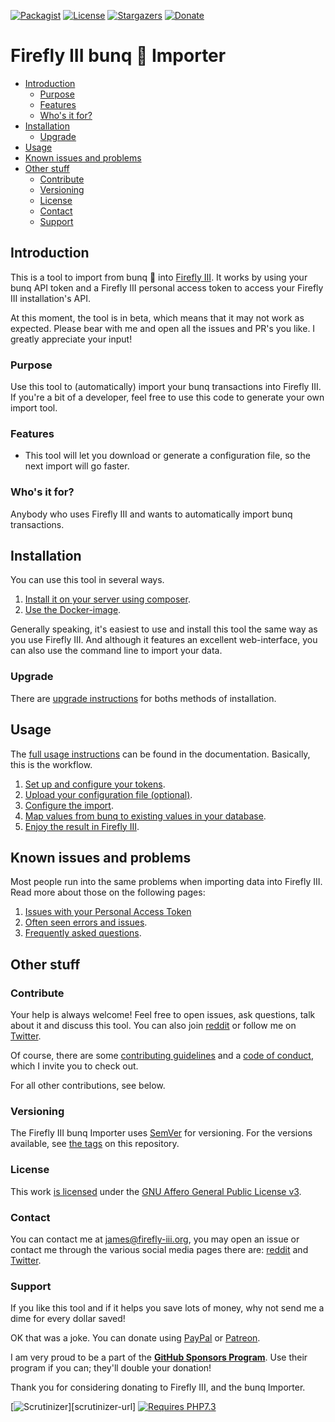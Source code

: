 [![Packagist][packagist-shield]][packagist-uri]
[![License][license-shield]][license-uri]
[![Stargazers][stars-shield]][stars-url]
[![Donate][donate-shield]][donate-uri]

# Firefly III bunq 🌈 Importer

<!-- MarkdownTOC autolink="true" -->

- [Introduction](#introduction)
	- [Purpose](#purpose)
	- [Features](#features)
	- [Who's it for?](#whos-it-for)
- [Installation](#installation)
	- [Upgrade](#upgrade)
- [Usage](#usage)
- [Known issues and problems](#known-issues-and-problems)
- [Other stuff](#other-stuff)
	- [Contribute](#contribute)
	- [Versioning](#versioning)
	- [License](#license)
	- [Contact](#contact)
	- [Support](#support)

<!-- /MarkdownTOC -->

## Introduction

This is a tool to import from bunq 🌈 into [Firefly III](https://github.com/firefly-iii/firefly-iii). It works by using your bunq API token and a Firefly III personal access token to access your Firefly III installation's API.

At this moment, the tool is in beta, which means that it may not work as expected. Please bear with me and open all the issues and PR's you like. I greatly appreciate your input!

### Purpose

Use this tool to (automatically) import your bunq transactions into Firefly III. If you're a bit of a developer, feel free to use this code to generate your own import tool.

### Features

* This tool will let you download or generate a configuration file, so the next import will go faster.

### Who's it for?

Anybody who uses Firefly III and wants to automatically import bunq transactions.

## Installation

You can use this tool in several ways.

1. [Install it on your server using composer](https://firefly-iii.gitbook.io/firefly-iii-bunq-importer/installing-and-running/self_hosted).
2. [Use the Docker-image](https://firefly-iii.gitbook.io/firefly-iii-bunq-importer/installing-and-running/docker).

Generally speaking, it's easiest to use and install this tool the same way as you use Firefly III. And although it features an excellent web-interface, you can also use the command line to import your data.

### Upgrade

There are [upgrade instructions](https://firefly-iii.gitbook.io/firefly-iii-bunq-importer/upgrading/upgrade) for boths methods of installation.

## Usage

The [full usage instructions](https://firefly-iii.gitbook.io/firefly-iii-bunq-importer/) can be found in the documentation. Basically, this is the workflow.

1. [Set up and configure your tokens](https://firefly-iii.gitbook.io/firefly-iii-bunq-importer/installing-and-running/configure).
2. [Upload your configuration file (optional)](https://firefly-iii.gitbook.io/firefly-iii-bunq-importer/importing-data/upload).
3. [Configure the import](https://firefly-iii.gitbook.io/firefly-iii-bunq-importer/importing-data/configure).
5. [Map values from bunq to existing values in your database](https://firefly-iii.gitbook.io/firefly-iii-bunq-importer/importing-data/map).
6. [Enjoy the result in Firefly III](https://github.com/firefly-iii/firefly-iii).

## Known issues and problems

Most people run into the same problems when importing data into Firefly III. Read more about those on the following pages:

1. [Issues with your Personal Access Token](https://firefly-iii.gitbook.io/firefly-iii-bunq-importer/errors-and-trouble-shooting/token_errors)
2. [Often seen errors and issues](https://firefly-iii.gitbook.io/firefly-iii-bunq-importer/errors-and-trouble-shooting/freq_errors).
3. [Frequently asked questions](https://firefly-iii.gitbook.io/firefly-iii-bunq-importer/errors-and-trouble-shooting/freq_questions).

## Other stuff

### Contribute

Your help is always welcome! Feel free to open issues, ask questions, talk about it and discuss this tool. You can also join [reddit](https://www.reddit.com/r/FireflyIII/) or follow me on [Twitter](https://twitter.com/Firefly_III).

Of course, there are some [contributing guidelines](https://github.com/firefly-iii/bunq-importer/blob/master/.github/contributing.md) and a [code of conduct](https://github.com/firefly-iii/bunq-importer/blob/master/.github/code_of_conduct.md), which I invite you to check out.

For all other contributions, see below.

### Versioning

The Firefly III bunq Importer uses [SemVer](https://semver.org/) for versioning. For the versions available, see [the tags](https://github.com/firefly-iii/bunq-importer/tags) on this repository.

### License

This work [is licensed](https://github.com/firefly-iii/bunq-importer/blob/master/LICENSE) under the [GNU Affero General Public License v3](https://www.gnu.org/licenses/agpl-3.0.html).

### Contact

You can contact me at [james@firefly-iii.org](mailto:james@firefly-iii.org), you may open an issue or contact me through the various social media pages there are: [reddit](https://www.reddit.com/r/FireflyIII/) and [Twitter](https://twitter.com/Firefly_III).

### Support

If you like this tool and if it helps you save lots of money, why not send me a dime for every dollar saved!

OK that was a joke. You can donate using [PayPal](https://www.paypal.com/cgi-bin/webscr?cmd=_s-xclick&hosted_button_id=44UKUT455HUFA) or [Patreon](https://www.patreon.com/jc5).

I am very proud to be a part of the **[GitHub Sponsors Program](https://github.com/sponsors/JC5)**. Use their program if you can; they'll double your donation!

Thank you for considering donating to Firefly III, and the bunq Importer.

[![Scrutinizer][scrutinizer-shield]][scrutinizer-url]
[![Requires PHP7.3][php-shield]][php-uri]

[scrutinizer-shield]: https://img.shields.io/scrutinizer/g/firefly-iii/bunq-importer.svg?style=flat-square
[scrutinizer-uri]: https://scrutinizer-ci.com/g/firefly-iii/bunq-importer/
[php-shield]: https://img.shields.io/badge/php-7.3-red.svg?style=flat-square
[php-uri]: https://secure.php.net/downloads.php
[packagist-shield]: https://img.shields.io/packagist/v/firefly-iii/bunq-importer.svg?style=flat-square
[packagist-uri]: https://packagist.org/packages/firefly-iii/bunq-importer
[license-shield]: https://img.shields.io/github/license/firefly-iii/bunq-importer.svg?style=flat-square
[license-uri]: https://www.gnu.org/licenses/agpl-3.0.html
[stars-shield]: https://img.shields.io/github/stars/firefly-iii/bunq-importer.svg?style=flat-square
[stars-url]: https://github.com/firefly-iii/bunq-importer/stargazers
[donate-shield]: https://img.shields.io/badge/donate-%24%20%E2%82%AC-brightgreen?style=flat-square
[donate-uri]: #support
